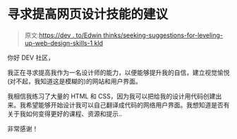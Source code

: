 # 寻求提高网页设计技能的建议

> 原文:[https://dev . to/Edwin thinks/seeking-suggestions-for-leveling-up-web-design-skills-1 kld](https://dev.to/edwinthinks/seeking-suggestions-for-leveling-up-web-design-skills-1kld)

你好 DEV 社区，

我正在寻求提高我作为一名设计师的能力，以便能够提升我的自信，建立视觉愉悦(对不起，我知道这是模糊的)的网站和用户界面。

我相信我练习了大量的 HTML 和 CSS，因为我可以把给我的设计用代码创建出来。我希望能够开始设计我可以自己翻译成代码的网络用户界面。我想知道是否有关于我如何变得更好的课程、资源和提示..

非常感谢！
